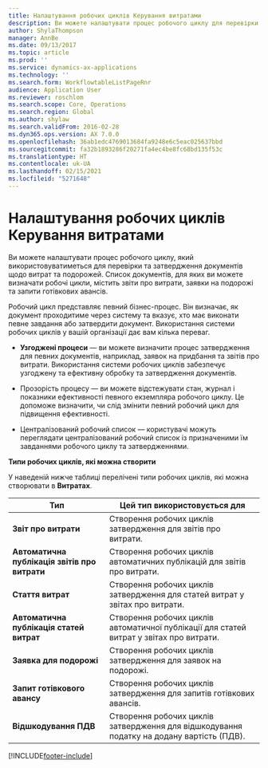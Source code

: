 ```yaml
---
title: Налаштування робочих циклів Керування витратами
description: Ви можете налаштувати процес робочого циклу для перевірки та затвердження документів щодо витрат та подорожей.
author: ShylaThompson
manager: AnnBe
ms.date: 09/13/2017
ms.topic: article
ms.prod: ''
ms.service: dynamics-ax-applications
ms.technology: ''
ms.search.form: WorkflowtableListPageRnr
audience: Application User
ms.reviewer: roschlom
ms.search.scope: Core, Operations
ms.search.region: Global
ms.author: shylaw
ms.search.validFrom: 2016-02-28
ms.dyn365.ops.version: AX 7.0.0
ms.openlocfilehash: 36ab1edc4769013684fa9248e6c5eac025637bbd
ms.sourcegitcommit: fa32b1893286f20271fa4ec4be8fc68bd135f53c
ms.translationtype: HT
ms.contentlocale: uk-UA
ms.lasthandoff: 02/15/2021
ms.locfileid: "5271648"
---
```

# <a name="set-up-expense-management-workflows"></a>Налаштування робочих циклів Керування витратами

Ви можете налаштувати процес робочого циклу, який використовуватиметься для перевірки та затвердження документів щодо витрат та подорожей. Список документів, для яких ви можете визначати робочі цикли, містить звіти про витрати, заявки на подорожі та запити готівкових авансів.

Робочий цикл представляє певний бізнес-процес. Він визначає, як документ проходитиме через систему та вказує, хто має виконати певне завдання або затвердити документ. Використання системи робочих циклів у вашій організації дає вам кілька переваг.

-   **Узгоджені процеси** — ви можете визначити процес затвердження для певних документів, наприклад, заявок на придбання та звітів про витрати. Використання системи робочих циклів забезпечує узгоджену та ефективну обробку та затвердження документів.

-   Прозорість процесу — ви можете відстежувати стан, журнал і показники ефективності певного екземпляра робочого циклу. Це допоможе визначити, чи слід змінити певний робочий цикл для підвищення ефективності.

-   Централізований робочий список — користувачі можуть переглядати централізований робочий список із призначеними їм завданнями робочого циклу та затвердженнями. 

**Типи робочих циклів, які можна створити**

У наведеній нижче таблиці перелічені типи робочих циклів, які можна створювати в **Витратах**.


|              <strong>Тип</strong>              |                   <strong>Цей тип використовується для</strong>                   |
|-------------------------------------------------|-----------------------------------------------------------------------|
|         <strong>Звіт про витрати</strong>         |            Створення робочих циклів затвердження для звітів про витрати.             |
|  <strong>Автоматична публікація звітів про витрати</strong>   |        Створення робочих циклів автоматичних публікацій для звітів про витрати.        |
|       <strong>Стаття витрат</strong>        |     Створення робочих циклів затвердження для статей витрат у звітах про витрати.      |
| <strong>Автоматична публікація статей витрат</strong> | Створення робочих циклів автоматичної публікації для статей витрат у звітах про витрати. |
|       <strong>Заявка для подорожі</strong>       |          Створення робочих циклів затвердження для заявок на подорожі.           |
|      <strong>Запит готівкового авансу</strong>      |         Створення робочих циклів затвердження для запитів готівкових авансів.          |
|        <strong>Відшкодування ПДВ</strong>        | Створення робочих циклів затвердження для відшкодування податку на додану вартість (ПДВ).  |



[!INCLUDE[footer-include](../includes/footer-banner.md)]
